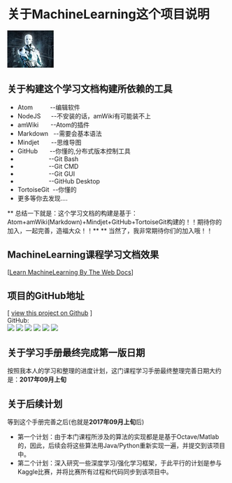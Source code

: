 # 关于MachineLearning这个项目说明
![Robot logo](amWiki/images/logo.png)
## 关于构建这个学习文档构建所依赖的工具
* Atom&nbsp;&nbsp;&nbsp;&nbsp;&nbsp;&nbsp;&nbsp;&nbsp;&nbsp;&nbsp;--编辑软件
* NodeJS&nbsp;&nbsp;&nbsp;&nbsp;&nbsp;&nbsp;--不安装的话，amWiki有可能装不上
* amWiki&nbsp;&nbsp;&nbsp;&nbsp;&nbsp;&nbsp;&nbsp;--Atom的插件
* Markdown&nbsp;&nbsp;&nbsp;--需要会基本语法
* Mindjet&nbsp;&nbsp;&nbsp;&nbsp;&nbsp;&nbsp;&nbsp;--思维导图
* GitHub&nbsp;&nbsp;&nbsp;&nbsp;&nbsp;&nbsp;&nbsp;--你懂的,分布式版本控制工具
* &nbsp;&nbsp;&nbsp;&nbsp;&nbsp;&nbsp;&nbsp;&nbsp;&nbsp;&nbsp;&nbsp;&nbsp;&nbsp;&nbsp;&nbsp;&nbsp;&nbsp;&nbsp;--Git Bash
* &nbsp;&nbsp;&nbsp;&nbsp;&nbsp;&nbsp;&nbsp;&nbsp;&nbsp;&nbsp;&nbsp;&nbsp;&nbsp;&nbsp;&nbsp;&nbsp;&nbsp;&nbsp;--Git CMD
* &nbsp;&nbsp;&nbsp;&nbsp;&nbsp;&nbsp;&nbsp;&nbsp;&nbsp;&nbsp;&nbsp;&nbsp;&nbsp;&nbsp;&nbsp;&nbsp;&nbsp;&nbsp;--Git GUI
* &nbsp;&nbsp;&nbsp;&nbsp;&nbsp;&nbsp;&nbsp;&nbsp;&nbsp;&nbsp;&nbsp;&nbsp;&nbsp;&nbsp;&nbsp;&nbsp;&nbsp;&nbsp;--GitHub Desktop
* TortoiseGit&nbsp;&nbsp;--你懂的
* 更多等你去发现....

** 总结一下就是：这个学习文档的构建是基于：Atom+amWiki(Markdown)+Mindjet+GitHub+TortoiseGit构建的！！期待你的加入，一起完善，造福大众！！**
** 当然了，我非常期待你们的加入哦！！
## MachineLearning课程学习文档效果
[[Learn MachineLearning By The Web Docs](https://hongyuxie.github.io)]

## 项目的GitHub地址
[ [view this project on Github](https://github.com/hongyuXie/hongyuXie.github.io) ]  
GitHub:  
[![](https://img.shields.io/github/stars/hongyuXie/hongyuXie.github.io.svg?style=social&label=Star)](https://github.com/hongyuXie/hongyuXie.github.io " GitHub Stars")
[![](https://img.shields.io/github/forks/hongyuXie/hongyuXie.github.io.svg?style=social&label=Fork)](https://github.com/hongyuXie/hongyuXie.github.io "GitHub Forks")
[![](https://img.shields.io/github/watchers/hongyuXie/hongyuXie.github.io.svg?style=social&label=Watch)](https://github.com/hongyuXie/hongyuXie.github.io "GitHub Watch")
[![](https://img.shields.io/github/issues-raw/hongyuXie/hongyuXie.github.io.svg)](https://github.com/hongyuXie/hongyuXie.github.io  "GitHub Open Issues")
[![](https://img.shields.io/github/issues-closed-raw/hongyuXie/hongyuXie.github.io.svg)](https://github.com/hongyuXie/hongyuXie.github.io "GitHub Closed Issues")
[![](https://img.shields.io/github/contributors/hongyuXie/hongyuXie.github.io.svg)](https://github.com/hongyuXie/hongyuXie.github.io "GitHub Contributors")  

## 关于学习手册最终完成第一版日期
按照我本人的学习和整理的进度计划，这门课程学习手册最终整理完善日期大约是：**2017年09月上旬**

## 关于后续计划
等到这个手册完善之后(也就是**2017年09月上旬**后)  
- 第一个计划：由于本门课程所涉及的算法的实现都是是基于Octave/Matlab的，因此，后续会将这些算法用Java/Python重新实现一遍，并提交到该项目中。  
- 第二个计划：深入研究一些深度学习/强化学习框架，于此平行的计划是参与Kaggle比赛，并将比赛所有过程和代码同步到该项目中。
